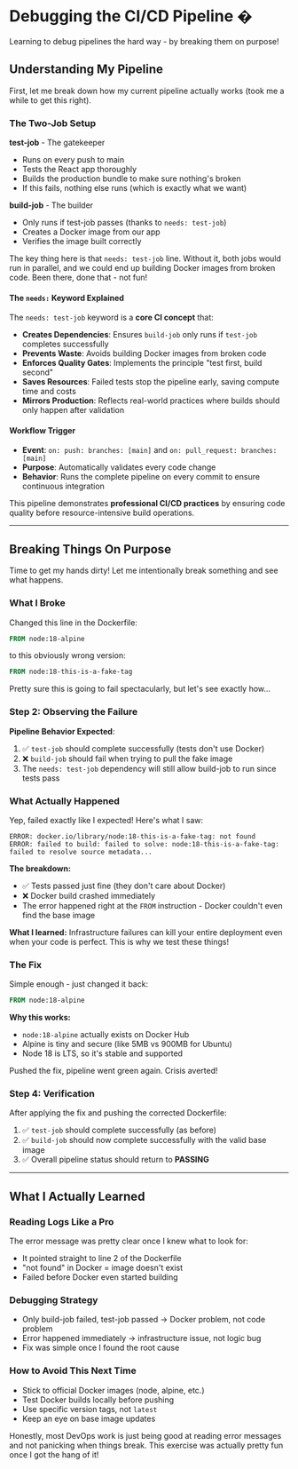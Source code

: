 # Debugging the CI/CD Pipeline �

Learning to debug pipelines the hard way - by breaking them on purpose!

## Understanding My Pipeline

First, let me break down how my current pipeline actually works (took me a while to get this right).

### The Two-Job Setup

**test-job** - The gatekeeper
- Runs on every push to main
- Tests the React app thoroughly 
- Builds the production bundle to make sure nothing's broken
- If this fails, nothing else runs (which is exactly what we want)

**build-job** - The builder
- Only runs if test-job passes (thanks to `needs: test-job`)
- Creates a Docker image from our app
- Verifies the image built correctly

The key thing here is that `needs: test-job` line. Without it, both jobs would run in parallel, and we could end up building Docker images from broken code. Been there, done that - not fun!

#### The `needs:` Keyword Explained

The `needs: test-job` keyword is a **core CI concept** that:
- **Creates Dependencies**: Ensures `build-job` only runs if `test-job` completes successfully
- **Prevents Waste**: Avoids building Docker images from broken code
- **Enforces Quality Gates**: Implements the principle "test first, build second"
- **Saves Resources**: Failed tests stop the pipeline early, saving compute time and costs
- **Mirrors Production**: Reflects real-world practices where builds should only happen after validation

#### Workflow Trigger
- **Event**: `on: push: branches: [main]` and `on: pull_request: branches: [main]`
- **Purpose**: Automatically validates every code change
- **Behavior**: Runs the complete pipeline on every commit to ensure continuous integration

This pipeline demonstrates **professional CI/CD practices** by ensuring code quality before resource-intensive build operations.

---

## Breaking Things On Purpose

Time to get my hands dirty! Let me intentionally break something and see what happens.

### What I Broke
Changed this line in the Dockerfile:
```dockerfile
FROM node:18-alpine
```
to this obviously wrong version:
```dockerfile  
FROM node:18-this-is-a-fake-tag
```

Pretty sure this is going to fail spectacularly, but let's see exactly how...

### Step 2: Observing the Failure

**Pipeline Behavior Expected**:
1. ✅ `test-job` should complete successfully (tests don't use Docker)
2. ❌ `build-job` should fail when trying to pull the fake image
3. The `needs: test-job` dependency will still allow build-job to run since tests pass

### What Actually Happened

Yep, failed exactly like I expected! Here's what I saw:

```
ERROR: docker.io/library/node:18-this-is-a-fake-tag: not found
ERROR: failed to build: failed to solve: node:18-this-is-a-fake-tag: failed to resolve source metadata...
```

**The breakdown:**
- ✅ Tests passed just fine (they don't care about Docker)
- ❌ Docker build crashed immediately
- The error happened right at the `FROM` instruction - Docker couldn't even find the base image

**What I learned:** Infrastructure failures can kill your entire deployment even when your code is perfect. This is why we test these things!

### The Fix

Simple enough - just changed it back:
```dockerfile
FROM node:18-alpine
```

**Why this works:**
- `node:18-alpine` actually exists on Docker Hub
- Alpine is tiny and secure (like 5MB vs 900MB for Ubuntu)
- Node 18 is LTS, so it's stable and supported

Pushed the fix, pipeline went green again. Crisis averted!

### Step 4: Verification

After applying the fix and pushing the corrected Dockerfile:
1. ✅ `test-job` should complete successfully (as before)
2. ✅ `build-job` should now complete successfully with the valid base image
3. ✅ Overall pipeline status should return to **PASSING**

---

## What I Actually Learned

### Reading Logs Like a Pro
The error message was pretty clear once I knew what to look for:
- It pointed straight to line 2 of the Dockerfile  
- "not found" in Docker = image doesn't exist
- Failed before Docker even started building

### Debugging Strategy
- Only build-job failed, test-job passed → Docker problem, not code problem
- Error happened immediately → infrastructure issue, not logic bug
- Fix was simple once I found the root cause

### How to Avoid This Next Time
- Stick to official Docker images (node, alpine, etc.)
- Test Docker builds locally before pushing
- Use specific version tags, not `latest`
- Keep an eye on base image updates

Honestly, most DevOps work is just being good at reading error messages and not panicking when things break. This exercise was actually pretty fun once I got the hang of it!
